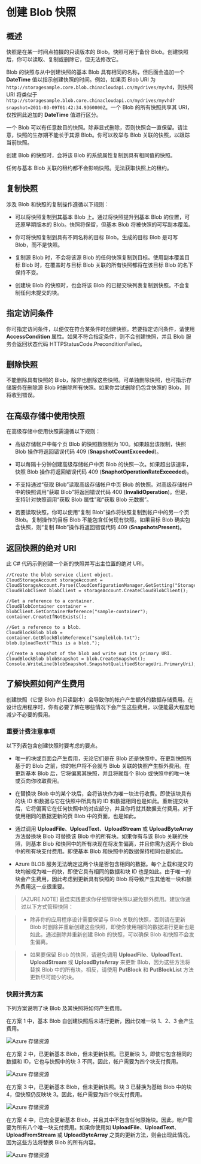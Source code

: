 ﻿<properties 
	pageTitle="创建 blob 的只读快照 | Microsoft Azure"
	description="了解如何在指定时刻及时创建 blob 的快照以备份 blob 数据。了解如何对快照计费，以及如何使用快照来最大程度地减少容量费用。"
	services="storage" 
	documentationCenter="" 
	authors="tamram" 
	manager="adinah" 
	editor=""/>

<tags 
	ms.service="storage" 
	ms.date="01/07/2016"
	wacn.date="02/25/2016"/>

# 创建 Blob 快照

## 概述

快照是在某一时间点拍摄的只读版本的 Blob。快照可用于备份 Blob。创建快照后，你可以读取、复制或删除它，但无法修改它。

Blob 的快照与从中创建快照的基本 Blob 具有相同的名称，但后面会追加一个 **DateTime** 值以指示创建快照的时间。例如，如果页 Blob URI 为 `http://storagesample.core.blob.chinacloudapi.cn/mydrives/myvhd`，则快照 URI 将类似于 `http://storagesample.blob.core.chinacloudapi.cn/mydrives/myvhd?snapshot=2011-03-09T01:42:34.9360000Z`。一个 Blob 的所有快照共享其 URI，仅按照此追加的 **DateTime** 值进行区分。

一个 Blob 可以有任意数目的快照。除非显式删除，否则快照会一直保留。请注意，快照的生存期不能长于其源 Blob。你可以枚举与 Blob 关联的快照，以跟踪当前快照。

创建 Blob 的快照时，会将该 Blob 的系统属性复制到具有相同值的快照。

任何与基本 Blob 关联的租约都不会影响快照。无法获取快照上的租约。

## 复制快照

涉及 Blob 和快照的复制操作遵循以下规则：

- 可以将快照复制到其基本 Blob 上。通过将快照提升到基本 Blob 的位置，可还原早期版本的 Blob。快照将保留，但基本 Blob 将被快照的可写副本覆盖。

- 你可将快照复制到具有不同名称的目标 Blob。生成的目标 Blob 是可写 Blob，而不是快照。

- 复制源 Blob 时，不会将该源 Blob 的任何快照复制到目标。使用副本覆盖目标 Blob 时，在覆盖时与目标 Blob 关联的所有快照都将在该目标 Blob 的名下保持不变。

- 创建块 Blob 的快照时，也会将该 Blob 的已提交块列表复制到快照。不会复制任何未提交的块。

## 指定访问条件

你可指定访问条件，以便仅在符合某条件时创建快照。若要指定访问条件，请使用 **AccessCondition** 属性。如果不符合指定条件，则不会创建快照，并且 Blob 服务会返回状态代码 HTTPStatusCode.PreconditionFailed。

## 删除快照

不能删除具有快照的 Blob，除非也删除这些快照。可单独删除快照，也可指示存储服务在删除源 Blob 时删除所有快照。如果你尝试删除仍包含快照的 Blob，则将收到错误。

## 在高级存储中使用快照
在高级存储中使用快照需遵循以下规则：

- 高级存储帐户中每个页 Blob 的快照数限制为 100。如果超出该限制，快照 Blob 操作将返回错误代码 409 (**SnapshotCountExceeded**)。

- 可以每隔十分钟创建高级存储帐户中页 Blob 的快照一次。如果超出该速率，快照 Blob 操作将返回错误代码 409 (**SnaphotOperationRateExceeded**)。

- 不支持通过“获取 Blob”读取高级存储帐户中页 Blob 的快照。对高级存储帐户中的快照调用“获取 Blob”将返回错误代码 400 (**InvalidOperation**)。但是，支持针对快照调用“获取 Blob 属性”和“获取 Blob 元数据”。

- 若要读取快照，你可以使用“复制 Blob”操作将快照复制到帐户中的另一个页 Blob。复制操作的目标 Blob 不能包含任何现有快照。如果目标 Blob 确实包含快照，则“复制 Blob”操作将返回错误代码 409 (**SnapshotsPresent**)。

## 返回快照的绝对 URI

此 C# 代码示例创建一个新的快照并写出主位置的绝对 URI。

    //Create the blob service client object.
    CloudStorageAccount storageAccount = CloudStorageAccount.Parse(CloudConfigurationManager.GetSetting("StorageConnectionString"));
    CloudBlobClient blobClient = storageAccount.CreateCloudBlobClient();

    //Get a reference to a container.
    CloudBlobContainer container = blobClient.GetContainerReference("sample-container");
    container.CreateIfNotExists();

    //Get a reference to a blob.
    CloudBlockBlob blob = container.GetBlockBlobReference("sampleblob.txt");
    blob.UploadText("This is a blob.");

    //Create a snapshot of the blob and write out its primary URI.
    CloudBlockBlob blobSnapshot = blob.CreateSnapshot();
    Console.WriteLine(blobSnapshot.SnapshotQualifiedStorageUri.PrimaryUri);

## 了解快照如何产生费用

创建快照（它是 Blob 的只读副本）会导致你的帐户产生额外的数据存储费用。在设计应用程序时，你有必要了解在哪些情况下会产生这些费用，以便能最大程度地减少不必要的费用。

### 重要计费注意事项

以下列表包含创建快照时要考虑的要点。

- 唯一的块或页面会产生费用，无论它们是在 Blob 还是快照中。在更新快照所基于的 Blob 之前，你的帐户将不会就与 Blob 关联的快照产生额外费用。在更新基本 Blob 后，它将偏离其快照，并且将就每个 Blob 或快照中的唯一块或页向你收取费用。

- 在替换块 Blob 中的某个块后，会将该块作为唯一块进行收费。即使该块具有的块 ID 和数据与它在快照中所具有的 ID 和数据相同也是如此。重新提交块后，它将偏离它在任何快照中的对应部分，并且你将就其数据支付费用。对于使用相同的数据更新的页 Blob 中的页面，也是如此。

- 通过调用 **UploadFile**、**UploadText**、**UploadStream** 或 **UploadByteArray** 方法替换块 Blob 可替换该 Blob 中的所有块。如果你有与该 Blob 关联的快照，则基本 Blob 和快照中的所有块现在将发生偏离，并且你需为这两个 Blob 中的所有块支付费用。即使基本 Blob 和快照中的数据保持相同也是如此。

- Azure BLOB 服务无法确定这两个块是否包含相同的数据。每个上载和提交的块均被视为唯一的快，即使它具有相同的数据和块 ID 也是如此。由于唯一的块会产生费用，因此考虑到更新具有快照的 Blob 将导致产生其他唯一块和额外费用这一点很重要。

> [AZURE.NOTE] 最佳实践要求你仔细管理快照以避免额外费用。建议你通过以下方式管理快照：

> - 除非你的应用程序设计需要保留与 Blob 关联的快照，否则请在更新 Blob 时删除并重新创建这些快照，即使你使用相同的数据进行更新也是如此。通过删除并重新创建 Blob 的快照，可以确保 Blob 和快照不会发生偏离。

> - 如果要保留 Blob 的快照，请避免调用 **UploadFile**、**UploadText**、**UploadStream** 或 **UploadByteArray** 来更新 Blob，因为这些方法将替换 Blob 中的所有块。相反，请使用 **PutBlock** 和 **PutBlockList** 方法更新尽可能少的块。


### 快照计费方案


下列方案说明了块 Blob 及其快照将如何产生费用。

在方案 1 中，基本 Blob 自创建快照后未进行更新，因此仅唯一块 1、2、3 会产生费用。

![Azure 存储资源](./media/storage-blob-snapshots/storage-blob-snapshots-billing-scenario-1.png)

在方案 2 中，已更新基本 Blob，但未更新快照。已更新块 3，即使它包含相同的数据和 ID，它也与快照中的块 3 不同。因此，帐户需要为四个块支付费用。

![Azure 存储资源](./media/storage-blob-snapshots/storage-blob-snapshots-billing-scenario-2.png)

在方案 3 中，已更新基本 Blob，但未更新快照。块 3 已替换为基础 Blob 中的块 4，但快照仍反映块 3。因此，帐户需要为四个块支付费用。

![Azure 存储资源](./media/storage-blob-snapshots/storage-blob-snapshots-billing-scenario-3.png)

在方案 4 中，已完全更新基本 Blob，并且其中不包含任何原始块。因此，帐户需要为所有八个唯一块支付费用。如果你使用如 **UploadFile**、**UploadText**、**UploadFromStream** 或 **UploadByteArray** 之类的更新方法，则会出现此情况，因为这些方法将替换 Blob 的所有内容。

![Azure 存储资源](./media/storage-blob-snapshots/storage-blob-snapshots-billing-scenario-4.png)

<!---HONumber=Mooncake_0215_2016-->